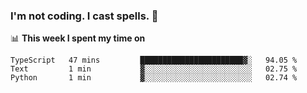 ### I'm not coding. I cast spells. 🎩

📊 **This week I spent my time on**
<!--START_SECTION:waka-->
```text
TypeScript   47 mins         ███████████████████████▓░   94.05 % 
Text         1 min           ▓░░░░░░░░░░░░░░░░░░░░░░░░   02.75 % 
Python       1 min           ▓░░░░░░░░░░░░░░░░░░░░░░░░   02.74 % 
```
<!--END_SECTION:waka-->
